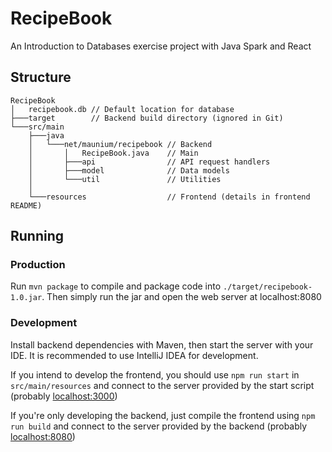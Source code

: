 # RecipeBook
An Introduction to Databases exercise project with Java Spark and React

## Structure
```
RecipeBook
│   recipebook.db // Default location for database
├───target        // Backend build directory (ignored in Git)
└───src/main
    ├───java                  
    │   └───net/maunium/recipebook // Backend
    │       │   RecipeBook.java    // Main
    │       ├───api                // API request handlers
    │       ├───model              // Data models
    │       └───util               // Utilities
    │
    └───resources                  // Frontend (details in frontend README)
```

## Running

### Production
Run `mvn package` to compile and package code into `./target/recipebook-1.0.jar`.
Then simply run the jar and open the web server at localhost:8080

### Development
Install backend dependencies with Maven, then start the server with your IDE.
It is recommended to use IntelliJ IDEA for development.

If you intend to develop the frontend, you should use `npm run start`
in `src/main/resources` and connect to the server provided by the start script
(probably [localhost:3000](http://localhost:3000))

If you're only developing the backend, just compile the frontend
using `npm run build` and connect to the server provided by the backend
(probably [localhost:8080](http://localhost:8080))

